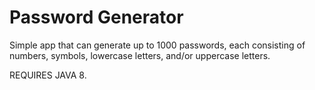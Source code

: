 # Password Generator

Simple app that can generate up to 1000 passwords, each consisting of numbers, symbols, lowercase letters, and/or uppercase letters.

REQUIRES JAVA 8.
